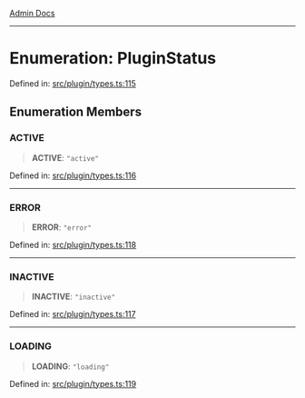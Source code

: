 [Admin Docs](/)

***

# Enumeration: PluginStatus

Defined in: [src/plugin/types.ts:115](https://github.com/Sourya07/talawa-api/blob/aac5f782223414da32542752c1be099f0b872196/src/plugin/types.ts#L115)

## Enumeration Members

### ACTIVE

> **ACTIVE**: `"active"`

Defined in: [src/plugin/types.ts:116](https://github.com/Sourya07/talawa-api/blob/aac5f782223414da32542752c1be099f0b872196/src/plugin/types.ts#L116)

***

### ERROR

> **ERROR**: `"error"`

Defined in: [src/plugin/types.ts:118](https://github.com/Sourya07/talawa-api/blob/aac5f782223414da32542752c1be099f0b872196/src/plugin/types.ts#L118)

***

### INACTIVE

> **INACTIVE**: `"inactive"`

Defined in: [src/plugin/types.ts:117](https://github.com/Sourya07/talawa-api/blob/aac5f782223414da32542752c1be099f0b872196/src/plugin/types.ts#L117)

***

### LOADING

> **LOADING**: `"loading"`

Defined in: [src/plugin/types.ts:119](https://github.com/Sourya07/talawa-api/blob/aac5f782223414da32542752c1be099f0b872196/src/plugin/types.ts#L119)
